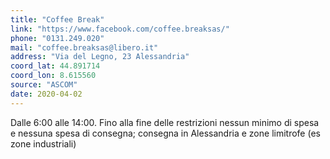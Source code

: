 ```yaml
---
title: "Coffee Break"
link: "https://www.facebook.com/coffee.breaksas/"
phone: "0131.249.020"
mail: "coffee.breaksas@libero.it"
address: "Via del Legno, 23 Alessandria"
coord_lat: 44.891714
coord_lon: 8.615560
source: "ASCOM"
date: 2020-04-02
---
```


Dalle 6:00 alle 14:00. Fino alla fine delle restrizioni nessun minimo di spesa e nessuna spesa di consegna; consegna in Alessandria e zone limitrofe (es zone industriali)
